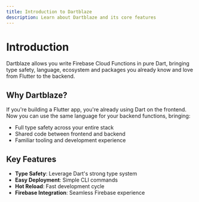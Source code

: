 ```yaml
---
title: Introduction to Dartblaze
description: Learn about Dartblaze and its core features
---
```


# Introduction

Dartblaze allows you write Firebase Cloud Functions in pure Dart, bringing type safety, language, ecosystem and packages you already know and love from Flutter to the backend.

## Why Dartblaze?

If you're building a Flutter app, you're already using Dart on the frontend. Now you can use the same language for your backend functions, bringing:

- Full type safety across your entire stack
- Shared code between frontend and backend
- Familiar tooling and development experience

## Key Features

- **Type Safety**: Leverage Dart's strong type system
- **Easy Deployment**: Simple CLI commands
- **Hot Reload**: Fast development cycle
- **Firebase Integration**: Seamless Firebase experience